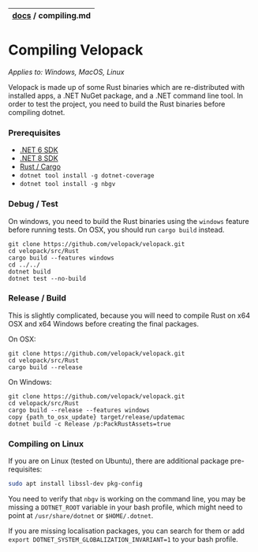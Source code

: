 | [docs](.) / compiling.md |
|:---|

# Compiling Velopack
*Applies to: Windows, MacOS, Linux*

Velopack is made up of some Rust binaries which are re-distributed with installed apps, a .NET NuGet package, and a .NET command line tool. In order to test the project, you need to build the Rust binaries before compiling dotnet.   

### Prerequisites
 - [.NET 6 SDK](https://dotnet.microsoft.com/en-us/download/dotnet/6.0)
 - [.NET 8 SDK](https://dotnet.microsoft.com/en-us/download/dotnet/8.0)
 - [Rust / Cargo](https://www.rust-lang.org/tools/install)
 - `dotnet tool install -g dotnet-coverage`
 - `dotnet tool install -g nbgv`

### Debug / Test
On windows, you need to build the Rust binaries using the `windows` feature before running tests. On OSX, you should run `cargo build` instead. 

```shell
git clone https://github.com/velopack/velopack.git
cd velopack/src/Rust
cargo build --features windows
cd ../../
dotnet build
dotnet test --no-build
```

### Release / Build
This is slightly complicated, because you will need to compile Rust on x64 OSX and x64 Windows before creating the final packages.

On OSX:
```shell
git clone https://github.com/velopack/velopack.git
cd velopack/src/Rust
cargo build --release
```

On Windows:
```shell
git clone https://github.com/velopack/velopack.git
cd velopack/src/Rust
cargo build --release --features windows
copy {path_to_osx_update} target/release/updatemac
dotnet build -c Release /p:PackRustAssets=true
```

### Compiling on Linux
If you are on Linux (tested on Ubuntu), there are additional package pre-requisites:
```sh
sudo apt install libssl-dev pkg-config 
```
You need to verify that `nbgv` is working on the command line, you may be missing a `DOTNET_ROOT` variable in your bash profile, which might need to point at `/usr/share/dotnet` or `$HOME/.dotnet`. 

If you are missing localisation packages, you can search for them or add `export DOTNET_SYSTEM_GLOBALIZATION_INVARIANT=1` to your bash profile.